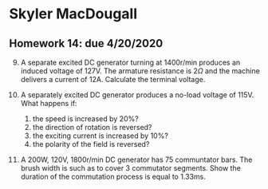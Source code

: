 # Skyler MacDougall

## Homework 14: due 4/20/2020

9. A separate excited DC generator turning at 1400r/min produces an induced voltage of 127V. The armature resistance is $2\Omega$ and the machine delivers a current of 12A. Calculate the terminal voltage.



10. A separately excited DC generator produces a no-load voltage of 115V. What happens if:
    1. the speed is increased by 20%?
    2. the direction of rotation is reversed?
    3. the exciting current is increased by 10%?
    4. the polarity of the field is reversed?



22. A 200W, 120V, 1800r/min DC generator has 75 communtator bars. The brush width is such as to cover 3 commutator segments. Show the duration of the commutation process is equal to 1.33ms.